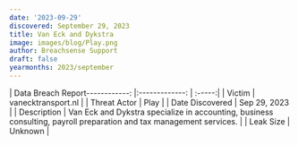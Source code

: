 ```yaml
---
date: '2023-09-29'
discovered: September 29, 2023
title: Van Eck and Dykstra
image: images/blog/Play.png
author: Breachsense Support
draft: false
yearmonths: 2023/september
---
```


| Data Breach Report------------:     |:-------------:    | :-----:|
| Victim      | vanecktransport.nl      | 
| Threat Actor      | Play      | 
| Date Discovered      | Sep 29, 2023      | 
| Description      | Van Eck and Dykstra specialize in accounting, business consulting, payroll preparation and tax management services.      | 
| Leak Size      | Unknown      | 

